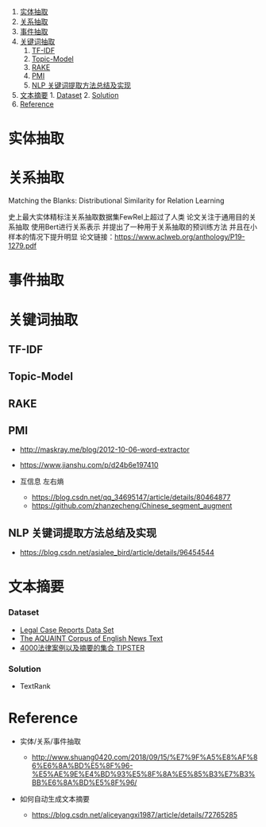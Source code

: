 <!-- TOC -->

1. [实体抽取](#实体抽取)
2. [关系抽取](#关系抽取)
3. [事件抽取](#事件抽取)
4. [关键词抽取](#关键词抽取)
    1. [TF-IDF](#tf-idf)
    2. [Topic-Model](#topic-model)
    3. [RAKE](#rake)
    4. [PMI](#pmi)
    5. [NLP 关键词提取方法总结及实现](#nlp-关键词提取方法总结及实现)
5. [文本摘要](#文本摘要)
        1. [Dataset](#dataset)
        2. [Solution](#solution)
6. [Reference](#reference)

<!-- /TOC -->

# 实体抽取

# 关系抽取
Matching the Blanks: Distributional Similarity for Relation Learning 

史上最大实体精标注关系抽取数据集FewRel上超过了人类
论文关注于通用目的关系抽取
使用Bert进行关系表示
并提出了一种用于关系抽取的预训练方法
并且在小样本的情况下提升明显
论文链接：https://www.aclweb.org/anthology/P19-1279.pdf 

# 事件抽取

# 关键词抽取

## TF-IDF

## Topic-Model

## RAKE

## PMI

- http://maskray.me/blog/2012-10-06-word-extractor

- https://www.jianshu.com/p/d24b6e197410
- 互信息 左右熵
  - https://blog.csdn.net/qq_34695147/article/details/80464877
  - https://github.com/zhanzecheng/Chinese_segment_augment

## NLP 关键词提取方法总结及实现
+ https://blog.csdn.net/asialee_bird/article/details/96454544

# 文本摘要

### Dataset

+ [Legal Case Reports Data Set](https://archive.ics.uci.edu/ml/datasets/Legal+Case+Reports)
+ [The AQUAINT Corpus of English News Text](https://catalog.ldc.upenn.edu/LDC2002T31) 
+ [4000法律案例以及摘要的集合 TIPSTER](http://www-nlpir.nist.gov/related_projects/tipster_summac/cmp_lg.html)

### Solution

+ TextRank 

# Reference
+ 实体/关系/事件抽取
    + http://www.shuang0420.com/2018/09/15/%E7%9F%A5%E8%AF%86%E6%8A%BD%E5%8F%96-%E5%AE%9E%E4%BD%93%E5%8F%8A%E5%85%B3%E7%B3%BB%E6%8A%BD%E5%8F%96/

+ 如何自动生成文本摘要
    - https://blog.csdn.net/aliceyangxi1987/article/details/72765285